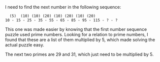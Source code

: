 I need to find the next number in the following sequence:

```
  (5)  (10) (10) (20) (10) (20) (10) (20)
10 - 15 - 25 - 35 - 55 - 65 - 85 - 95 - 115 - ? - ?
```

This one was made easier by knowing that the first number sequence puzzle used prime numbers. Looking for a relation to prime numbers, I found that these are a list of them multiplied by 5, which made solving the actual puzzle easy.

The next two primes are 29 and 31, which just need to be multiplied by 5.
